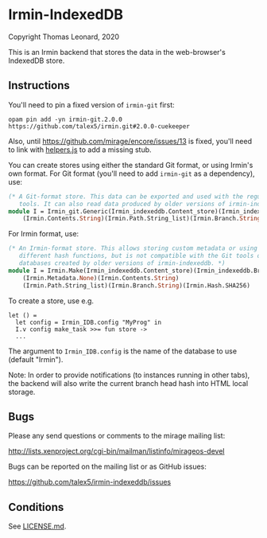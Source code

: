 Irmin-IndexedDB
===============

Copyright Thomas Leonard, 2020

This is an Irmin backend that stores the data in the web-browser's IndexedDB store.


Instructions
------------

You'll need to pin a fixed version of `irmin-git` first:

    opam pin add -yn irmin-git.2.0.0 https://github.com/talex5/irmin.git#2.0.0-cuekeeper

Also, until https://github.com/mirage/encore/issues/13 is fixed, you'll need to link with
[helpers.js](blob/master/test/helpers.js) to add a missing stub.

You can create stores using either the standard Git format, or using Irmin's own format.
For Git format (you'll need to add `irmin-git` as a dependency), use:

```ocaml
(* A Git-format store. This data can be exported and used with the regular Git
   tools. It can also read data produced by older versions of irmin-indexeddb. *)
module I = Irmin_git.Generic(Irmin_indexeddb.Content_store)(Irmin_indexeddb.Branch_store)
    (Irmin.Contents.String)(Irmin.Path.String_list)(Irmin.Branch.String)
```

For Irmin format, use:

```ocaml
(* An Irmin-format store. This allows storing custom metadata or using
   different hash functions, but is not compatible with the Git tools or with
   databases created by older versions of irmin-indexeddb. *)
module I = Irmin.Make(Irmin_indexeddb.Content_store)(Irmin_indexeddb.Branch_store)
    (Irmin.Metadata.None)(Irmin.Contents.String)
    (Irmin.Path.String_list)(Irmin.Branch.String)(Irmin.Hash.SHA256)
```

To create a store, use e.g.

    let () =
      let config = Irmin_IDB.config "MyProg" in
      I.v config make_task >>= fun store ->
      ...

The argument to `Irmin_IDB.config` is the name of the database to use (default "Irmin").

Note: In order to provide notifications (to instances running in other tabs),
the backend will also write the current branch head hash into HTML local
storage.


Bugs
----

Please any send questions or comments to the mirage mailing list:

http://lists.xenproject.org/cgi-bin/mailman/listinfo/mirageos-devel

Bugs can be reported on the mailing list or as GitHub issues:

https://github.com/talex5/irmin-indexeddb/issues


Conditions
----------

See [LICENSE.md](LICENSE.md).


[mirage]: http://openmirage.org/
